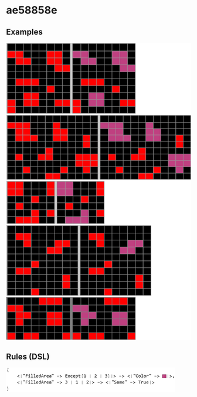 # ae58858e

## Examples

![ARC examples for ae58858e](examples.png?raw=true)

## Rules (DSL)

![DSL rules for ae58858e](rules.png?raw=true)

